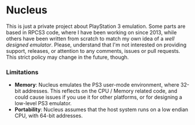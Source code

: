 Nucleus
=======

This is just a private project about PlayStation 3 emulation. Some parts are based in RPCS3 code, where I have been working on since 2013, while others have been written from scratch to match my own idea of a *well designed emulator*. Please, understand that I'm not interested on providing support, releases, or attention to any comments, issues or pull requests. This strict policy may change in the future, though.

### Limitations
* __Memory__: Nucleus emulates the PS3 user-mode environment, where 32-bit addresses. This reflects on the CPU / Memory related code, and could cause issues if you use it for other platforms, or for designing a low-level PS3 emulator.
* __Portability__: Nucleus assumes that the host system runs on a low endian CPU, with 64-bit addresses.
